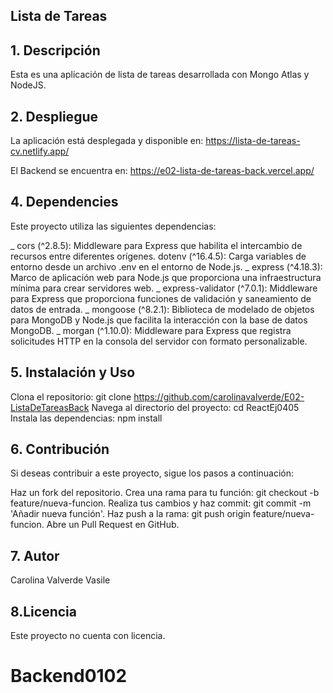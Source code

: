 ## **Lista de Tareas**

## 1. Descripción
Esta es una aplicación de lista de tareas desarrollada con Mongo Atlas y NodeJS.

## 2. Despliegue

La aplicación está desplegada y disponible en: 
https://lista-de-tareas-cv.netlify.app/

El Backend se encuentra en:
https://e02-lista-de-tareas-back.vercel.app/

## 4. Dependencies
Este proyecto utiliza las siguientes dependencias:

_ cors (^2.8.5): Middleware para Express que habilita el intercambio de recursos entre diferentes orígenes.
dotenv (^16.4.5): Carga variables de entorno desde un archivo .env en el entorno de Node.js.
_ express (^4.18.3): Marco de aplicación web para Node.js que proporciona una infraestructura mínima para crear servidores web.
_ express-validator (^7.0.1): Middleware para Express que proporciona funciones de validación y saneamiento de datos de entrada.
_ mongoose (^8.2.1): Biblioteca de modelado de objetos para MongoDB y Node.js que facilita la interacción con la base de datos MongoDB.
_ morgan (^1.10.0): Middleware para Express que registra solicitudes HTTP en la consola del servidor con formato personalizable.

## 5. Instalación y Uso
Clona el repositorio: git clone https://github.com/carolinavalverde/E02-ListaDeTareasBack
Navega al directorio del proyecto: cd ReactEj0405
Instala las dependencias: npm install

## 6. Contribución
Si deseas contribuir a este proyecto, sigue los pasos a continuación:

Haz un fork del repositorio.
Crea una rama para tu función: git checkout -b feature/nueva-funcion.
Realiza tus cambios y haz commit: git commit -m 'Añadir nueva función'.
Haz push a la rama: git push origin feature/nueva-funcion.
Abre un Pull Request en GitHub.

## 7. Autor
Carolina Valverde Vasile

## 8.Licencia
Este proyecto no cuenta con licencia.

# Backend0102
